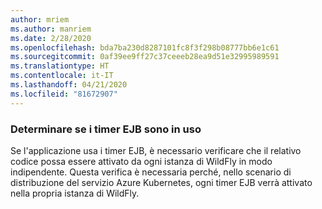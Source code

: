 ```yaml
---
author: mriem
ms.author: manriem
ms.date: 2/28/2020
ms.openlocfilehash: bda7ba230d8287101fc8f3f298b08777bb6e1c61
ms.sourcegitcommit: 0af39ee9ff27c37ceeeb28ea9d51e32995989591
ms.translationtype: HT
ms.contentlocale: it-IT
ms.lasthandoff: 04/21/2020
ms.locfileid: "81672907"
---
```

### <a name="determine-whether-ejb-timers-are-in-use"></a>Determinare se i timer EJB sono in uso

Se l'applicazione usa i timer EJB, è necessario verificare che il relativo codice possa essere attivato da ogni istanza di WildFly in modo indipendente. Questa verifica è necessaria perché, nello scenario di distribuzione del servizio Azure Kubernetes, ogni timer EJB verrà attivato nella propria istanza di WildFly.
